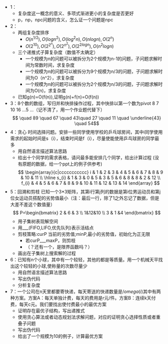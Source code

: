 - 1：
    - 复杂度这一概念的意义、多项式渐进更小的复杂度是否更好
    - p，np，npc问题的含义，怎么证一个问题是npc
- 2：
    - 两组复杂度排序
        - $O(n^{1/2}),O(logn^2),O(log^2n),O(nlogn),O(2^n)$
        - $O(2^10),O(2^{2^n}),O(2^{n^2}),O(2^{2logn}),O(n^2logn)$
    - 三个递推式子算复杂度（数值不太确定）
        - 一个规模为n的问题可以被拆分为2个规模为n-1的问题，子问题求解时间为常数时间，求复杂度
        - 一个规模为n的问题可以被拆分为9个规模为n/3的问题，子问题求解时间为O（n^2），求复杂度
        - 一个规模为n的问题可以被拆分为2个规模为n/3的问题，子问题求解时间为O(n)，求复杂度
    - 已知g(n)=O(f(n)),证明g(n)+f(n)=O(f(n))
- 3：8个数的数组，写归并和快排操作过程，其中快排以第一个数为pivot
    8 7 10 16 ...5 ...（记不清了，用一个作业题代替下）
    $$ \quad 89 \quad 67 \quad 43\quad 27 \quad 11 \quad \underline{43} \quad 54$$
- 4：贪心 时间选择问题。安排一些同学使用学校的乒乓球房间，其中i同学使用需求的起始时间是s（i），结束时间是f（i），尽量使能使用乒乓球房的同学最多
    - 用自然语言描述算法思路
    - 给出十个同学的需求表格，请问最多能安排几个同学，给出计算过程
    (没有原题的数据，给一个ppt上的例子供参考)
    $$
    \begin{array}{c|ccccccccccc}
    i & 1 & 2 & 3 & 4 & 5 & 6 & 7 & 8 & 9 & 10 & 11 \\
    \hline s_{i} & 1 & 3 & 0 & 5 & 3 & 5 & 6 & 8 & 8 & 2 & 12 \\
    f_{i} & 4 & 5 & 6 & 7 & 8 & 9 & 10 & 11 & 12 & 13 & 14
    \end{array}
    $$
- 5：回溯和剪枝 已知一个3*3矩阵，其第i行第j列的数据是第i位男运动员和第j位女运动员搭配的劣势值最小（注：最后一行，除了1之外忘记了数据，但是大差不差这个数值量）
$$
P=\begin{bmatrix}
  2 & 6 & 3 \\
  1&12&10 \\
  3 & 1 &4
\end{bmatrix}
$$
    - 用子集树表现解空间
    - 用___(FIFO,LIFO,优先队列)表示活结点
    - 剪枝策略:curP 当前的劣势值;minP,最小的劣势值，初始化为正无限
        - 若curP___maxP，则剪枝
        - （？还有一个，是限界函数吗？）
    - 画出在子集树上搜索解的过程
- 6：已知有n个小球，其中有一个较轻，其他的都是等质量。用一个机械天平找出这个较轻的小球,使称量的次数尽量少
    - 用自然语言描述算法思路
    - 写出伪代码
    - 分析复杂度
- 7：一个公司在n天里都要寄快递，每天寄送的快递数量是$/omega (i)$其中有两种方案。方案A：每天单独计费，每天的费用是r元/件。方案B：连续k天付费，每天c元。我们要找出使付费最小的最优方案
    - 证明存在最优子结构，写出递推式
    - 使用贪心算法或者动态规划法求解问题，对应的证明贪心选择性质或者重叠子问题
    - 写出伪代码
    - 给出了一个规模为10的例子，计算最优方案

